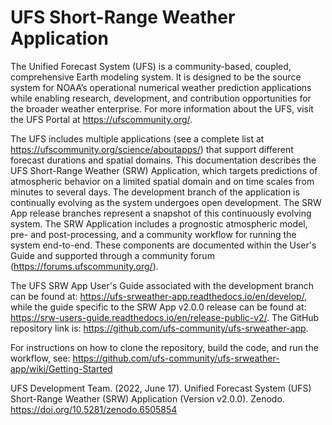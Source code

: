 # UFS Short-Range Weather Application

The Unified Forecast System (UFS) is a community-based, coupled, comprehensive Earth modeling system. It is designed to be the source system for NOAA’s operational numerical weather prediction applications while enabling research, development, and contribution opportunities for the broader weather enterprise. For more information about the UFS, visit the UFS Portal at https://ufscommunity.org/.

The UFS includes multiple applications (see a complete list at https://ufscommunity.org/science/aboutapps/) that support different forecast durations and spatial domains. This documentation describes the UFS Short-Range Weather (SRW) Application, which targets predictions of atmospheric behavior on a limited spatial domain and on time scales from minutes to several days. The development branch of the application is continually evolving as the system undergoes open development. The SRW App release branches represent a snapshot of this continuously evolving system. The SRW Application includes a prognostic atmospheric model, pre- and post-processing, and a community workflow for running the system end-to-end. These components are documented within the User's Guide and supported through a community forum (https://forums.ufscommunity.org/). 

The UFS SRW App User's Guide associated with the development branch can be found at: https://ufs-srweather-app.readthedocs.io/en/develop/, while the guide specific to the SRW App v2.0.0 release can be found at: https://srw-users-guide.readthedocs.io/en/release-public-v2/. The GitHub repository link is: https://github.com/ufs-community/ufs-srweather-app.

For instructions on how to clone the repository, build the code, and run the workflow, see:
https://github.com/ufs-community/ufs-srweather-app/wiki/Getting-Started

UFS Development Team. (2022, June 17). Unified Forecast System (UFS) Short-Range Weather (SRW) Application (Version v2.0.0). Zenodo. https://doi.org/10.5281/zenodo.6505854
